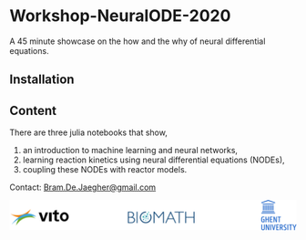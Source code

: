 # Workshop-NeuralODE-2020
A 45 minute showcase on the how and the why of neural differential equations. 

## Installation

## Content
There are three julia notebooks that show,

1. an introduction to machine learning and neural networks,
2. learning reaction kinetics using neural differential equations (NODEs),
3. coupling these NODEs with reactor models.

Contact: [Bram.De.Jaegher@gmail.com](mailto:bram.de.jaegher@gmail.com)

![footer](./figs/footerLogo.svg)